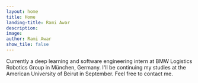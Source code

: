 ```yaml
---
layout: home
title: Home
landing-title: Rami Awar
description: 
image: 
author: Rami Awar
show_tile: false
---
```

Currently a deep learning and software engineering intern at BMW Logistics Robotics Group in München, Germany. I'll be continuing my studies at the American University of Beirut in September. Feel free to contact me.